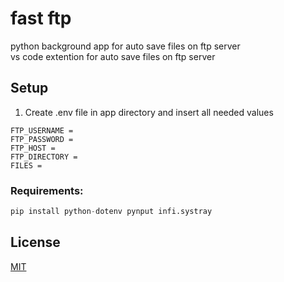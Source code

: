 # fast ftp
python background app for auto save files on ftp server<br />
vs code extention for auto save files on ftp server

## Setup
1. Create .env file in app directory and insert all needed values
```
FTP_USERNAME = 
FTP_PASSWORD = 
FTP_HOST = 
FTP_DIRECTORY = 
FILES = 
```
### Requirements:
```python
pip install python-dotenv pynput infi.systray
```

## License
[MIT](https://choosealicense.com/licenses/mit/)

